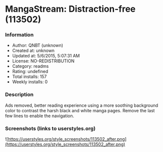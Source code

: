 # MangaStream: Distraction-free (113502)

### Information
- Author: QNBT (unknown)
- Created at: unknown
- Updated at: 5/6/2015, 5:07:31 AM
- License: NO-REDISTRIBUTION
- Category: readms
- Rating: undefined
- Total installs: 157
- Weekly installs: 0


### Description
Ads removed, better reading experience using a more soothing background color to contrast the harsh black and white manga pages. Remove the last few lines to enable the navigation.


### Screenshots (links to userstyles.org)
![https://userstyles.org/style_screenshots/113502_after.png](https://userstyles.org/style_screenshots/113502_after.png)


